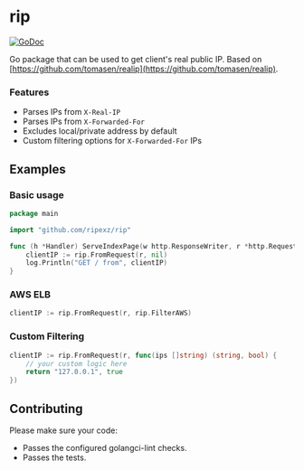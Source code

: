 # rip

[![GoDoc](https://godoc.org/github.com/ripexz/rip?status.svg)](http://godoc.org/github.com/ripexz/rip)

Go package that can be used to get client's real public IP.
Based on [https://github.com/tomasen/realip](https://github.com/tomasen/realip).

### Features

- Parses IPs from `X-Real-IP`
- Parses IPs from `X-Forwarded-For`
- Excludes local/private address by default
- Custom filtering options for `X-Forwarded-For` IPs

## Examples

### Basic usage

```go
package main

import "github.com/ripexz/rip"

func (h *Handler) ServeIndexPage(w http.ResponseWriter, r *http.Request, ps httprouter.Params) {
	clientIP := rip.FromRequest(r, nil)
	log.Println("GET / from", clientIP)
}
```

### AWS ELB

```go
clientIP := rip.FromRequest(r, rip.FilterAWS)
```

### Custom Filtering

```go
clientIP := rip.FromRequest(r, func(ips []string) (string, bool) {
	// your custom logic here
	return "127.0.0.1", true
})
```

## Contributing

Please make sure your code:

- Passes the configured golangci-lint checks.
- Passes the tests.
